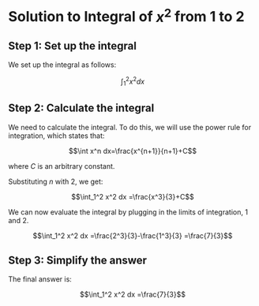 

# **Solution to Integral of $x^2$ from 1 to 2**

## **Step 1: Set up the integral**

We set up the integral as follows:

$$\int_1^2 x^2 dx$$

## **Step 2: Calculate the integral**

We need to calculate the integral. To do this, we will use the power rule for integration, which states that:

$$\int x^n dx=\frac{x^{n+1}}{n+1}+C$$

where $C$ is an arbitrary constant. 

Substituting $n$ with $2$, we get:

$$\int_1^2 x^2 dx =\frac{x^3}{3}+C$$

We can now evaluate the integral by plugging in the limits of integration, $1$ and $2$.

$$\int_1^2 x^2 dx =\frac{2^3}{3}-\frac{1^3}{3} =\frac{7}{3}$$

## **Step 3: Simplify the answer**

The final answer is:

$$\int_1^2 x^2 dx =\frac{7}{3}$$